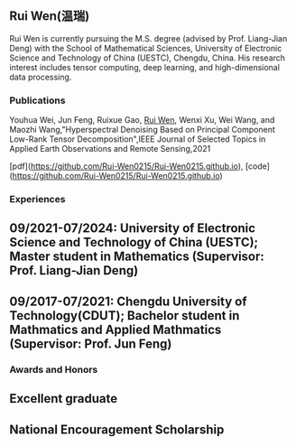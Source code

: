 ## Rui Wen(温瑞)

Rui Wen is currently pursuing the M.S. degree (advised by Prof. Liang-Jian Deng) with the School of Mathematical Sciences, University of Electronic Science and Technology of China (UESTC), Chengdu, China. His research interest includes tensor computing, deep learning, and high-dimensional data processing.

### Publications
Youhua Wei, Jun Feng, Ruixue Gao, [Rui Wen](https://rui-wen0215.github.io/), Wenxi Xu, Wei Wang, and Maozhi Wang,"Hyperspectral Denoising Based on Principal Component Low-Rank Tensor Decomposition",IEEE Journal of Selected Topics in Applied Earth Observations and Remote Sensing,2021

\[pdf](https://github.com/Rui-Wen0215/Rui-Wen0215.github.io), \[code](https://github.com/Rui-Wen0215/Rui-Wen0215.github.io)

### Experiences
## 09/2021-07/2024: University of Electronic Science and Technology of China (UESTC); Master student in Mathematics (Supervisor: Prof. Liang-Jian Deng)

## 09/2017-07/2021: Chengdu University of Technology(CDUT); Bachelor student in Mathmatics and Applied Mathmatics (Supervisor: Prof. Jun Feng)

### Awards and Honors
## Excellent graduate
## National Encouragement Scholarship
